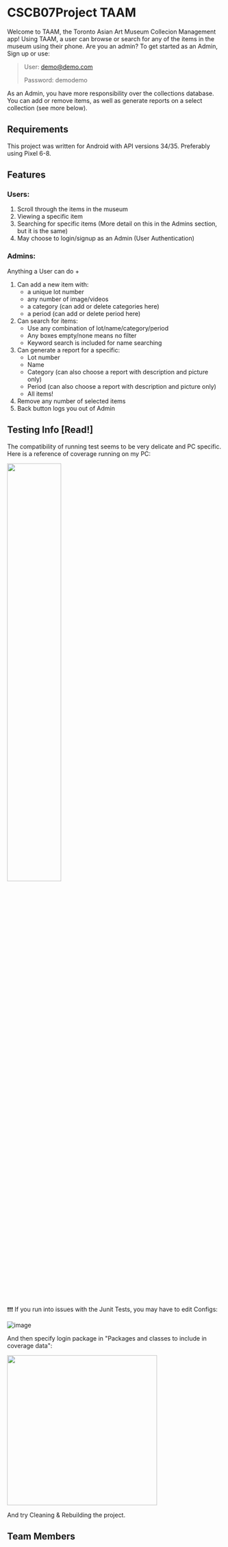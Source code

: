 # CSCB07Project TAAM
Welcome to TAAM, the Toronto Asian Art Museum Collecion Management app! Using TAAM, a user can browse or search for any of the items in the museum using their phone. 
Are you an admin? 
To get started as an Admin, Sign up or use:
> User: demo@demo.com
> 
> Password: demodemo

As an Admin, you have more responsibility over the collections database. You can add or remove items, as well as generate reports on a select collection (see more below).

## Requirements
This project was written for Android with API versions 34/35. Preferably using Pixel 6-8.

## Features
### Users:
1. Scroll through the items in the museum
2. Viewing a specific item
3. Searching for specific items (More detail on this in the Admins section, but it is the same)
4. May choose to login/signup as an Admin (User Authentication)

### Admins:
Anything a User can do +
1. Can add a new item with:
   - a unique lot number
   - any number of image/videos
   - a category (can add or delete categories here)
   - a period (can add or delete period here)
2. Can search for items:
   - Use any combination of lot/name/category/period
   - Any boxes empty/none means no filter
   - Keyword search is included for name searching
3. Can generate a report for a specific:
   - Lot number
   - Name
   - Category (can also choose a report with description and picture only)
   - Period (can also choose a report with description and picture only)
   - All items!
5. Remove any number of selected items
6. Back button logs you out of Admin

## Testing Info [Read!]
The compatibility of running test seems to be very delicate and  PC specific.
Here is a reference of coverage running on my PC: 

<img src="https://github.com/user-attachments/assets/f3a06e96-ef62-46e3-af19-24b6fb792552" height="50%">

❗❗❗ If you run into issues with the Junit Tests, you may have to edit Configs:

![image](https://github.com/user-attachments/assets/a2c3d6dd-ee03-4505-807b-b23d1b200b38)

And then specify login package in "Packages and classes to include in coverage data":

<img src="https://github.com/user-attachments/assets/38c2b2f5-d0af-49d6-b2b9-53fde56a2955" width="350" height="350">

And try Cleaning & Rebuilding the project.

## Team Members
